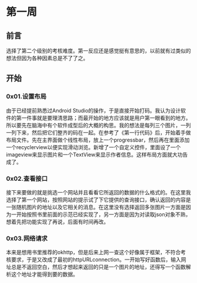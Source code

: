 # 第一周 #

## 前言

选择了第二个级别的考核难度。第一反应还是感觉挺有意思的，以前就有过类似的想法但因为各种因素总是不了了之。

## 开始

### 0x01.设置布局

由于已经提前熟悉过Android Studio的操作，于是直接开始打码。我认为设计软件的第一件事就是要理清思路；而最开始的地方应该就是用户第一眼看到的地方。所以要先在脑海中有个软件成型后的大概的构思。我的想法是每列三个图片，一列一列下来，然后把它们整齐的码在一起。在参考了《第一行代码》后，开始着手做布局文件。先在主界面做个线性布局，放上一个progressbar，然后再在里面添加一个recyclerview以便实现滑动浏览。新增了一个自定义控件，里面设了一个imageview来显示图片和一个TextView来显示作者信息。这样布局方面就大功告成了。

### 0x02.查看接口

接下来要做的就是挑选一个网站并且看看它所返回的数据的什么格式的。在这里我选择了第一个网站，按照网站的提示试了下它提供的查询接口，确认返回的内容是一张随机图片的地址以及它相关的消息。在这里没有选择返回多张图片一方面是因为一开始按照书里前面的示范已经实现了，另一方面是因为对读取json对象不熟，想着先把功能实现了再说，后面有时间再改。

### 0x03.网络请求

本来是想用书里推荐的okhttp，但是后来上网一查这个好像属于框架，不符合考核要求，于是又改成了最初的httpURLconnection。一开始写好函数后，输入网址总是不返回空白，然后才想起来返回的只是一个图片的地址，还得写一个函数解析这个地址才能得到要的数据。